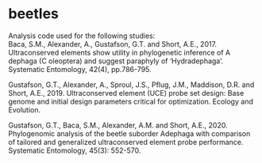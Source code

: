 # beetles

Analysis code used for the following studies:  
Baca, S.M., Alexander, A., Gustafson, G.T. and Short, A.E., 2017. Ultraconserved elements show utility in phylogenetic inference of A dephaga (C oleoptera) and suggest paraphyly of ‘Hydradephaga’. Systematic Entomology, 42(4), pp.786-795.

Gustafson, G.T., Alexander, A., Sproul, J.S., Pflug, J.M., Maddison, D.R. and Short, A.E., 2019. Ultraconserved element (UCE) probe set design: Base genome and initial design parameters critical for optimization. Ecology and Evolution.

Gustafson, G.T., Baca, S.M., Alexander, A.M. and Short, A.E., 2020. Phylogenomic analysis of the beetle suborder Adephaga with comparison of tailored and generalized ultraconserved element probe performance. Systematic Entomology, 45(3): 552-570.

